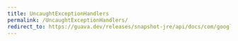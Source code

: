 ```yaml
---
title: UncaughtExceptionHandlers
permalink: /UncaughtExceptionHandlers/
redirect_to: https://guava.dev/releases/snapshot-jre/api/docs/com/google/common/util/concurrent/UncaughtExceptionHandlers.html
---
```

